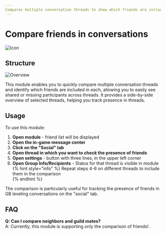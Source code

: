 ```yaml
---
Compares multiple conversation threads to show which friends are included in each
---
```


# Compare friends in conversations

![Icon](https://github.com/user-attachments/assets/e4adb9b2-953e-4a66-bea6-d9c7eba35c79)

## Structure

![Overview](https://github.com/user-attachments/assets/29f37e3a-040c-4496-a45b-d9dd98180368)

This module enables you to quickly compare multiple conversation threads and identify which friends are included in each, allowing you to easily see shared or missing participants across threads. It provides a side-by-side overview of selected threads, helping you track presence in threads.

## Usage

To use this module:
1. **Open module** - friend list will be displayed
2. **Open the in-game message center**
3. **Click on the "Social" tab**
4. **Open thread in which you want to check the presence of friends**
5. **Open settings** - button with three lines, in the upper left corner
6. **Open Group Info/Recipients** - Status for that thread is visible in module
{% hint style="info" %}
Repeat steps 4-6 on different threads to include them in the comparison  
{% endhint %}

The comparison is particularly useful for tracking the presence of friends in GB leveling conversations on the "social" tab.

## FAQ

**Q: Can I compare neighbors and guild mates?**<br>
A: Currently, this module is supporting only the comparison of friends!.
